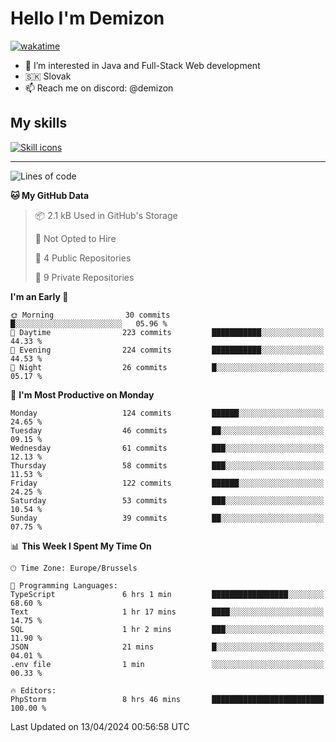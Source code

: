 # Hello I'm Demizon
[![wakatime](https://wakatime.com/badge/user/6ad1949f-d6d7-44f9-9eee-c35e54cc499b.svg)](https://wakatime.com/@6ad1949f-d6d7-44f9-9eee-c35e54cc499b)
- 👀 I’m interested in Java and Full-Stack Web development
- 🇸🇰 Slovak
- 📫 Reach me on discord: @demizon

## My skills
[![Skill icons](https://skillicons.dev/icons?i=java,js,ts,html,css,react,nextjs,tailwind,supabase,py,git,docker,linux,mysql,postgres,mongo&theme=dark)](https://github.com/Demizon3433)

---

<!--START_SECTION:waka-->
![Lines of code](https://img.shields.io/badge/From%20Hello%20World%20I%27ve%20Written-146.8%20thousand%20lines%20of%20code-blue)

**🐱 My GitHub Data** 

> 📦 2.1 kB Used in GitHub's Storage 
 > 
> 🚫 Not Opted to Hire
 > 
> 📜 4 Public Repositories 
 > 
> 🔑 9 Private Repositories 
 > 
**I'm an Early 🐤** 

```text
🌞 Morning                30 commits          █░░░░░░░░░░░░░░░░░░░░░░░░   05.96 % 
🌆 Daytime                223 commits         ███████████░░░░░░░░░░░░░░   44.33 % 
🌃 Evening                224 commits         ███████████░░░░░░░░░░░░░░   44.53 % 
🌙 Night                  26 commits          █░░░░░░░░░░░░░░░░░░░░░░░░   05.17 % 
```
📅 **I'm Most Productive on Monday** 

```text
Monday                   124 commits         ██████░░░░░░░░░░░░░░░░░░░   24.65 % 
Tuesday                  46 commits          ██░░░░░░░░░░░░░░░░░░░░░░░   09.15 % 
Wednesday                61 commits          ███░░░░░░░░░░░░░░░░░░░░░░   12.13 % 
Thursday                 58 commits          ███░░░░░░░░░░░░░░░░░░░░░░   11.53 % 
Friday                   122 commits         ██████░░░░░░░░░░░░░░░░░░░   24.25 % 
Saturday                 53 commits          ███░░░░░░░░░░░░░░░░░░░░░░   10.54 % 
Sunday                   39 commits          ██░░░░░░░░░░░░░░░░░░░░░░░   07.75 % 
```


📊 **This Week I Spent My Time On** 

```text
🕑︎ Time Zone: Europe/Brussels

💬 Programming Languages: 
TypeScript               6 hrs 1 min         █████████████████░░░░░░░░   68.60 % 
Text                     1 hr 17 mins        ████░░░░░░░░░░░░░░░░░░░░░   14.75 % 
SQL                      1 hr 2 mins         ███░░░░░░░░░░░░░░░░░░░░░░   11.90 % 
JSON                     21 mins             █░░░░░░░░░░░░░░░░░░░░░░░░   04.01 % 
.env file                1 min               ░░░░░░░░░░░░░░░░░░░░░░░░░   00.33 % 

🔥 Editors: 
PhpStorm                 8 hrs 46 mins       █████████████████████████   100.00 % 
```


 Last Updated on 13/04/2024 00:56:58 UTC
<!--END_SECTION:waka-->
